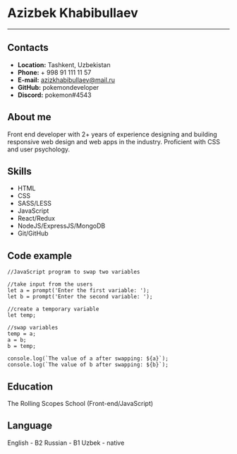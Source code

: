 # Azizbek Khabibullaev
--- 
## Contacts
* **Location:** Tashkent, Uzbekistan 
* **Phone:** + 998 91 111 11 57
* **E-mail:** azizkhabibullaev@mail.ru
* **GitHub:** pokemondeveloper
* **Discord:** pokemon#4543

## About me
Front end developer with 2+ years of experience designing and building responsive web design and web apps in the industry. Proficient with CSS and user psychology. 

## Skills
* HTML
* CSS
* SASS/LESS
* JavaScript
* React/Redux
* NodeJS/ExpressJS/MongoDB
* Git/GitHub 

## Code example
```
//JavaScript program to swap two variables

//take input from the users
let a = prompt('Enter the first variable: ');
let b = prompt('Enter the second variable: ');

//create a temporary variable
let temp;

//swap variables
temp = a;
a = b;
b = temp;

console.log(`The value of a after swapping: ${a}`);
console.log(`The value of b after swapping: ${b}`);
```
## Education 
The Rolling Scopes School (Front-end/JavaScript)

## Language
English - B2
Russian - B1
Uzbek - native
